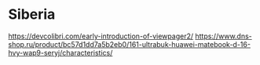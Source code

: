 # Siberia
https://devcolibri.com/early-introduction-of-viewpager2/
https://www.dns-shop.ru/product/bc57d1dd7a5b2eb0/161-ultrabuk-huawei-matebook-d-16-hvy-wap9-seryj/characteristics/
